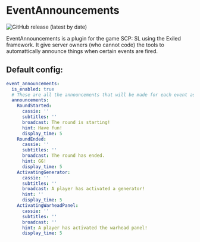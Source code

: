 # EventAnnouncements


![GitHub release (latest by date)](https://img.shields.io/github/downloads/Heisenberg3666/EventAnnouncements/total?style=for-the-badge)


EventAnnouncements is a plugin for the game SCP: SL using the Exiled framework. It give server owners (who cannot code) the tools to automattically announce things when certain events are fired.


## Default config:


```yaml
event_announcements:
  is_enabled: true
  # These are all the announcements that will be made for each event assigned.
  announcements:
    RoundStarted:
      cassie: ''
      subtitles: ''
      broadcast: The round is starting!
      hint: Have fun!
      display_time: 5
    RoundEnded:
      cassie: ''
      subtitles: ''
      broadcast: The round has ended.
      hint: GG!
      display_time: 5
    ActivatingGenerator:
      cassie: ''
      subtitles: ''
      broadcast: A player has activated a generator!
      hint: ''
      display_time: 5
    ActivatingWarheadPanel:
      cassie: ''
      subtitles: ''
      broadcast: ''
      hint: A player has activated the warhead panel!
      display_time: 5
```